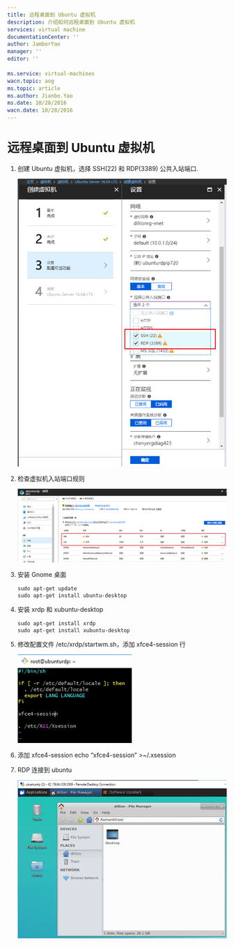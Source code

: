```yaml
---
title: 远程桌面到 Ubuntu 虚拟机
description: 介绍如何远程桌面到 Ubuntu 虚拟机
services: virtual machine
documentationCenter: ''
author: JamborYao
manager: ''
editor: ''

ms.service: virtual-machines
wacn.topic: aog
ms.topic: article
ms.author: Jianbo.Yao
ms.date: 10/28/2016
wacn.date: 10/28/2016
---
```


# 远程桌面到 Ubuntu 虚拟机 #

1. 创建 Ubuntu 虚拟机，选择 SSH(22) 和 RDP(3389) 公共入站端口.

    ![create-ubuntu-vm](./media/aog-virtual-machines-ubuntu-remote-desktop/create-ubuntu-vm.PNG)

2. 检查虚拟机入站端口规则

    ![check-vm-endpoints](./media/aog-virtual-machines-ubuntu-remote-desktop/check-vm-endpoints.PNG)

3. 安装 Gnome 桌面

    ```
    sudo apt-get update
    sudo apt-get install ubuntu-desktop
    ```

4. 安装 xrdp 和 xubuntu-desktop

    ```
    sudo apt-get install xrdp
    sudo apt-get install xubuntu-desktop
    ```

5. 修改配置文件 /etc/xrdp/startwm.sh，添加 xfce4-session 行

    ![modify-setting-file](./media/aog-virtual-machines-ubuntu-remote-desktop/modify-setting-file.PNG)

6. 添加 xfce4-session
        echo “xfce4-session” >~/.xsession

7. RDP 连接到 ubuntu

    ![remote-desktop](./media/aog-virtual-machines-ubuntu-remote-desktop/remote-desktop.PNG)